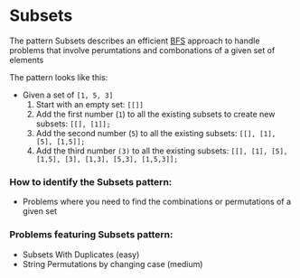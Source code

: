 # Subsets
The pattern Subsets describes an efficient [BFS](https://github.com/briandgomez/Study/blob/main/Interview/Algorithms/Breadth%20First%20Search.md) approach to handle problems that involve perumtations and combonations of a given set of elements

The pattern looks like this:
- Given a set of `[1, 5, 3]`
  1. Start with an empty set: `[[]]`
  2. Add the first number (`1`) to all the existing subsets to create new subsets: `[[], [1]];`
  3. Add the second number (`5`) to all the existing subsets: `[[], [1], [5], [1,5]];`
  4. Add the third number `(3)` to all the existing subsets: `[[], [1], [5], [1,5], [3], [1,3], [5,3], [1,5,3]];`




### How to identify the Subsets pattern:
- Problems where you need to find the combinations or permutations of a given set
 
### Problems featuring Subsets pattern:
- Subsets With Duplicates (easy)
- String Permutations by changing case (medium)
